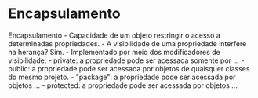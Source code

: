 # Encapsulamento

Encapsulamento
	- Capacidade de um objeto restringir o acesso a determinadas propriedades.
	- A visibilidade de uma propriedade interfere na herança? Sim.
	- Implementado por meio dos modificadores de visibilidade:
		- private: a propriedade pode ser acessada somente por ...
		- public: a propriedade pode ser acessada por objetos de quaisquer classes do mesmo projeto.
		- "package": a propriedade pode ser acessada por objetos ...
		- protected: a propriedade pode ser acessada por objetos ...
